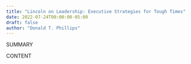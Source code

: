 ```yaml
---
title: "Lincoln on Leadership: Executive Strategies for Tough Times"
date: 2022-07-24T00:00:00-05:00
draft: false
author: "Donald T. Phillips"
---
```


SUMMARY

<!--more-->

CONTENT